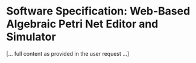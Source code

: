# Software Specification: Web-Based Algebraic Petri Net Editor and Simulator

[... full content as provided in the user request ...]
